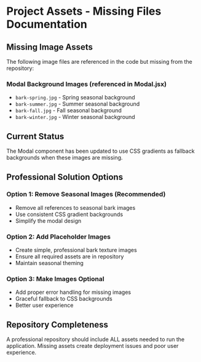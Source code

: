 # Project Assets - Missing Files Documentation

## Missing Image Assets

The following image files are referenced in the code but missing from the repository:

### Modal Background Images (referenced in Modal.jsx)
- `bark-spring.jpg` - Spring seasonal background
- `bark-summer.jpg` - Summer seasonal background  
- `bark-fall.jpg` - Fall seasonal background
- `bark-winter.jpg` - Winter seasonal background

## Current Status
The Modal component has been updated to use CSS gradients as fallback backgrounds when these images are missing.

## Professional Solution Options

### Option 1: Remove Seasonal Images (Recommended)
- Remove all references to seasonal bark images
- Use consistent CSS gradient backgrounds
- Simplify the modal design

### Option 2: Add Placeholder Images
- Create simple, professional bark texture images
- Ensure all required assets are in repository
- Maintain seasonal theming

### Option 3: Make Images Optional
- Add proper error handling for missing images
- Graceful fallback to CSS backgrounds
- Better user experience

## Repository Completeness
A professional repository should include ALL assets needed to run the application. Missing assets create deployment issues and poor user experience.
